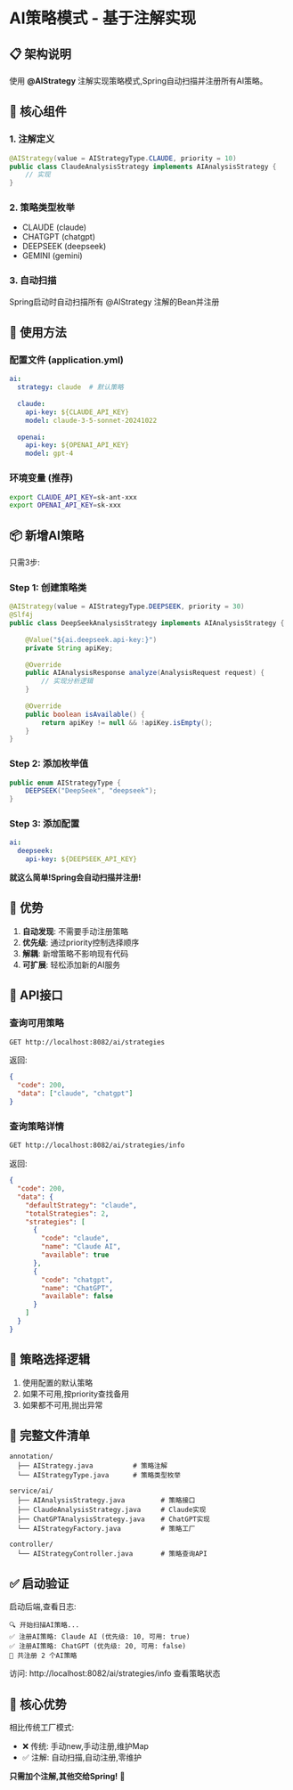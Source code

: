 # AI策略模式 - 基于注解实现

## 📋 架构说明

使用 **@AIStrategy** 注解实现策略模式,Spring自动扫描并注册所有AI策略。

## 🎯 核心组件

### 1. 注解定义
```java
@AIStrategy(value = AIStrategyType.CLAUDE, priority = 10)
public class ClaudeAnalysisStrategy implements AIAnalysisStrategy {
    // 实现
}
```

### 2. 策略类型枚举
- CLAUDE (claude)
- CHATGPT (chatgpt)
- DEEPSEEK (deepseek)
- GEMINI (gemini)

### 3. 自动扫描
Spring启动时自动扫描所有 @AIStrategy 注解的Bean并注册

## 🚀 使用方法

### 配置文件 (application.yml)
```yaml
ai:
  strategy: claude  # 默认策略
  
  claude:
    api-key: ${CLAUDE_API_KEY}
    model: claude-3-5-sonnet-20241022
  
  openai:
    api-key: ${OPENAI_API_KEY}
    model: gpt-4
```

### 环境变量 (推荐)
```bash
export CLAUDE_API_KEY=sk-ant-xxx
export OPENAI_API_KEY=sk-xxx
```

## 📦 新增AI策略

只需3步:

### Step 1: 创建策略类
```java
@AIStrategy(value = AIStrategyType.DEEPSEEK, priority = 30)
@Slf4j
public class DeepSeekAnalysisStrategy implements AIAnalysisStrategy {
    
    @Value("${ai.deepseek.api-key:}")
    private String apiKey;
    
    @Override
    public AIAnalysisResponse analyze(AnalysisRequest request) {
        // 实现分析逻辑
    }
    
    @Override
    public boolean isAvailable() {
        return apiKey != null && !apiKey.isEmpty();
    }
}
```

### Step 2: 添加枚举值
```java
public enum AIStrategyType {
    DEEPSEEK("DeepSeek", "deepseek");
}
```

### Step 3: 添加配置
```yaml
ai:
  deepseek:
    api-key: ${DEEPSEEK_API_KEY}
```

**就这么简单!Spring会自动扫描并注册!**

## 🎨 优势

1. **自动发现**: 不需要手动注册策略
2. **优先级**: 通过priority控制选择顺序
3. **解耦**: 新增策略不影响现有代码
4. **可扩展**: 轻松添加新的AI服务

## 📡 API接口

### 查询可用策略
```bash
GET http://localhost:8082/ai/strategies
```

返回:
```json
{
  "code": 200,
  "data": ["claude", "chatgpt"]
}
```

### 查询策略详情
```bash
GET http://localhost:8082/ai/strategies/info
```

返回:
```json
{
  "code": 200,
  "data": {
    "defaultStrategy": "claude",
    "totalStrategies": 2,
    "strategies": [
      {
        "code": "claude",
        "name": "Claude AI",
        "available": true
      },
      {
        "code": "chatgpt",
        "name": "ChatGPT",
        "available": false
      }
    ]
  }
}
```

## 🔄 策略选择逻辑

1. 使用配置的默认策略
2. 如果不可用,按priority查找备用
3. 如果都不可用,抛出异常

## 📝 完整文件清单

```
annotation/
  ├── AIStrategy.java          # 策略注解
  └── AIStrategyType.java      # 策略类型枚举

service/ai/
  ├── AIAnalysisStrategy.java         # 策略接口
  ├── ClaudeAnalysisStrategy.java     # Claude实现
  ├── ChatGPTAnalysisStrategy.java    # ChatGPT实现
  └── AIStrategyFactory.java          # 策略工厂

controller/
  └── AIStrategyController.java       # 策略查询API
```

## ✅ 启动验证

启动后端,查看日志:
```
🔍 开始扫描AI策略...
✅ 注册AI策略: Claude AI (优先级: 10, 可用: true)
✅ 注册AI策略: ChatGPT (优先级: 20, 可用: false)
🎯 共注册 2 个AI策略
```

访问: http://localhost:8082/ai/strategies/info 查看策略状态

## 🎯 核心优势

相比传统工厂模式:
- ❌ 传统: 手动new,手动注册,维护Map
- ✅ 注解: 自动扫描,自动注册,零维护

**只需加个注解,其他交给Spring!** 🚀